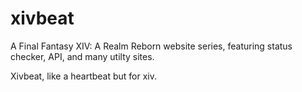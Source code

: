 # xivbeat

A Final Fantasy XIV: A Realm Reborn website series, featuring status checker, API, and many utilty sites.

Xivbeat, like a heartbeat but for xiv.
